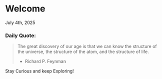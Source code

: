 # Welcome

July 4th, 2025

### Daily Quote:
> The great discovery of our age is that we can know the structure of the universe, the structure of the atom, and the structure of life.
> 	- Richard P. Feynman

Stay Curious and keep Exploring!
